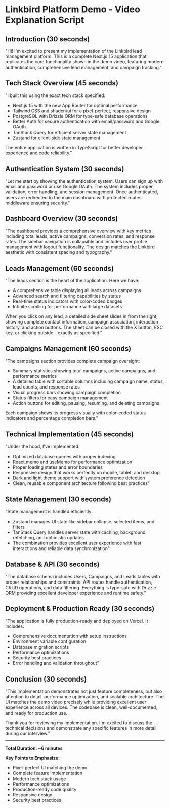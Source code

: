 # Linkbird Platform Demo - Video Explanation Script

## Introduction (30 seconds)
"Hi! I'm excited to present my implementation of the Linkbird lead management platform. This is a complete Next.js 15 application that replicates the core functionality shown in the demo video, featuring modern authentication, comprehensive lead management, and campaign tracking."

## Tech Stack Overview (45 seconds)
"I built this using the exact tech stack specified:
- Next.js 15 with the new App Router for optimal performance
- Tailwind CSS and shadcn/ui for a pixel-perfect, responsive design
- PostgreSQL with Drizzle ORM for type-safe database operations
- Better Auth for secure authentication with email/password and Google OAuth
- TanStack Query for efficient server state management
- Zustand for client-side state management

The entire application is written in TypeScript for better developer experience and code reliability."

## Authentication System (30 seconds)
"Let me start by showing the authentication system. Users can sign up with email and password or use Google OAuth. The system includes proper validation, error handling, and session management. Once authenticated, users are redirected to the main dashboard with protected routes middleware ensuring security."

## Dashboard Overview (30 seconds)
"The dashboard provides a comprehensive overview with key metrics including total leads, active campaigns, conversion rates, and response rates. The sidebar navigation is collapsible and includes user profile management with logout functionality. The design matches the Linkbird aesthetic with consistent spacing and typography."

## Leads Management (60 seconds)
"The leads section is the heart of the application. Here we have:
- A comprehensive table displaying all leads across campaigns
- Advanced search and filtering capabilities by status
- Real-time status indicators with color-coded badges
- Infinite scrolling for performance with large datasets

When you click on any lead, a detailed side sheet slides in from the right, showing complete contact information, campaign association, interaction history, and action buttons. The sheet can be closed with the X button, ESC key, or clicking outside - exactly as specified."

## Campaigns Management (60 seconds)
"The campaigns section provides complete campaign oversight:
- Summary statistics showing total campaigns, active campaigns, and performance metrics
- A detailed table with sortable columns including campaign name, status, lead counts, and response rates
- Visual progress bars showing campaign completion
- Status filters for easy campaign management
- Action buttons for editing, pausing, resuming, and deleting campaigns

Each campaign shows its progress visually with color-coded status indicators and percentage completion bars."

## Technical Implementation (45 seconds)
"Under the hood, I've implemented:
- Optimized database queries with proper indexing
- React.memo and useMemo for performance optimization
- Proper loading states and error boundaries
- Responsive design that works perfectly on mobile, tablet, and desktop
- Dark and light theme support with system preference detection
- Clean, reusable component architecture following best practices"

## State Management (30 seconds)
"State management is handled efficiently:
- Zustand manages UI state like sidebar collapse, selected items, and filters
- TanStack Query handles server state with caching, background refetching, and optimistic updates
- The combination provides excellent user experience with fast interactions and reliable data synchronization"

## Database & API (30 seconds)
"The database schema includes Users, Campaigns, and Leads tables with proper relationships and constraints. API routes handle authentication, CRUD operations, and data filtering. Everything is type-safe with Drizzle ORM providing excellent developer experience and runtime safety."

## Deployment & Production Ready (30 seconds)
"The application is fully production-ready and deployed on Vercel. It includes:
- Comprehensive documentation with setup instructions
- Environment variable configuration
- Database migration scripts
- Performance optimizations
- Security best practices
- Error handling and validation throughout"

## Conclusion (30 seconds)
"This implementation demonstrates not just feature completeness, but also attention to detail, performance optimization, and scalable architecture. The UI matches the demo video precisely while providing excellent user experience across all devices. The codebase is clean, well-documented, and ready for production use.

Thank you for reviewing my implementation. I'm excited to discuss the technical decisions and demonstrate any specific features in more detail during our interview."

---

**Total Duration: ~6 minutes**

**Key Points to Emphasize:**
- Pixel-perfect UI matching the demo
- Complete feature implementation
- Modern tech stack usage
- Performance optimizations
- Production-ready code quality
- Responsive design
- Security best practices
